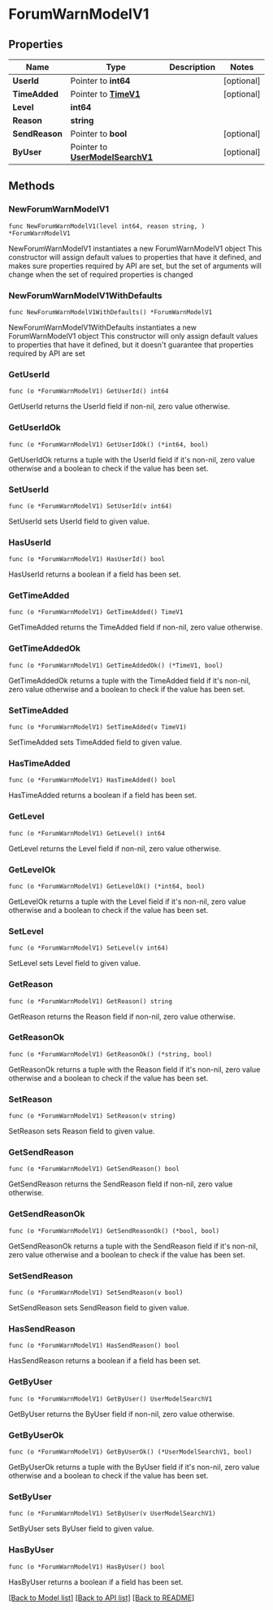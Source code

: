 # ForumWarnModelV1

## Properties

Name | Type | Description | Notes
------------ | ------------- | ------------- | -------------
**UserId** | Pointer to **int64** |  | [optional] 
**TimeAdded** | Pointer to [**TimeV1**](TimeV1.md) |  | [optional] 
**Level** | **int64** |  | 
**Reason** | **string** |  | 
**SendReason** | Pointer to **bool** |  | [optional] 
**ByUser** | Pointer to [**UserModelSearchV1**](UserModelSearchV1.md) |  | [optional] 

## Methods

### NewForumWarnModelV1

`func NewForumWarnModelV1(level int64, reason string, ) *ForumWarnModelV1`

NewForumWarnModelV1 instantiates a new ForumWarnModelV1 object
This constructor will assign default values to properties that have it defined,
and makes sure properties required by API are set, but the set of arguments
will change when the set of required properties is changed

### NewForumWarnModelV1WithDefaults

`func NewForumWarnModelV1WithDefaults() *ForumWarnModelV1`

NewForumWarnModelV1WithDefaults instantiates a new ForumWarnModelV1 object
This constructor will only assign default values to properties that have it defined,
but it doesn't guarantee that properties required by API are set

### GetUserId

`func (o *ForumWarnModelV1) GetUserId() int64`

GetUserId returns the UserId field if non-nil, zero value otherwise.

### GetUserIdOk

`func (o *ForumWarnModelV1) GetUserIdOk() (*int64, bool)`

GetUserIdOk returns a tuple with the UserId field if it's non-nil, zero value otherwise
and a boolean to check if the value has been set.

### SetUserId

`func (o *ForumWarnModelV1) SetUserId(v int64)`

SetUserId sets UserId field to given value.

### HasUserId

`func (o *ForumWarnModelV1) HasUserId() bool`

HasUserId returns a boolean if a field has been set.

### GetTimeAdded

`func (o *ForumWarnModelV1) GetTimeAdded() TimeV1`

GetTimeAdded returns the TimeAdded field if non-nil, zero value otherwise.

### GetTimeAddedOk

`func (o *ForumWarnModelV1) GetTimeAddedOk() (*TimeV1, bool)`

GetTimeAddedOk returns a tuple with the TimeAdded field if it's non-nil, zero value otherwise
and a boolean to check if the value has been set.

### SetTimeAdded

`func (o *ForumWarnModelV1) SetTimeAdded(v TimeV1)`

SetTimeAdded sets TimeAdded field to given value.

### HasTimeAdded

`func (o *ForumWarnModelV1) HasTimeAdded() bool`

HasTimeAdded returns a boolean if a field has been set.

### GetLevel

`func (o *ForumWarnModelV1) GetLevel() int64`

GetLevel returns the Level field if non-nil, zero value otherwise.

### GetLevelOk

`func (o *ForumWarnModelV1) GetLevelOk() (*int64, bool)`

GetLevelOk returns a tuple with the Level field if it's non-nil, zero value otherwise
and a boolean to check if the value has been set.

### SetLevel

`func (o *ForumWarnModelV1) SetLevel(v int64)`

SetLevel sets Level field to given value.


### GetReason

`func (o *ForumWarnModelV1) GetReason() string`

GetReason returns the Reason field if non-nil, zero value otherwise.

### GetReasonOk

`func (o *ForumWarnModelV1) GetReasonOk() (*string, bool)`

GetReasonOk returns a tuple with the Reason field if it's non-nil, zero value otherwise
and a boolean to check if the value has been set.

### SetReason

`func (o *ForumWarnModelV1) SetReason(v string)`

SetReason sets Reason field to given value.


### GetSendReason

`func (o *ForumWarnModelV1) GetSendReason() bool`

GetSendReason returns the SendReason field if non-nil, zero value otherwise.

### GetSendReasonOk

`func (o *ForumWarnModelV1) GetSendReasonOk() (*bool, bool)`

GetSendReasonOk returns a tuple with the SendReason field if it's non-nil, zero value otherwise
and a boolean to check if the value has been set.

### SetSendReason

`func (o *ForumWarnModelV1) SetSendReason(v bool)`

SetSendReason sets SendReason field to given value.

### HasSendReason

`func (o *ForumWarnModelV1) HasSendReason() bool`

HasSendReason returns a boolean if a field has been set.

### GetByUser

`func (o *ForumWarnModelV1) GetByUser() UserModelSearchV1`

GetByUser returns the ByUser field if non-nil, zero value otherwise.

### GetByUserOk

`func (o *ForumWarnModelV1) GetByUserOk() (*UserModelSearchV1, bool)`

GetByUserOk returns a tuple with the ByUser field if it's non-nil, zero value otherwise
and a boolean to check if the value has been set.

### SetByUser

`func (o *ForumWarnModelV1) SetByUser(v UserModelSearchV1)`

SetByUser sets ByUser field to given value.

### HasByUser

`func (o *ForumWarnModelV1) HasByUser() bool`

HasByUser returns a boolean if a field has been set.


[[Back to Model list]](../README.md#documentation-for-models) [[Back to API list]](../README.md#documentation-for-api-endpoints) [[Back to README]](../README.md)


